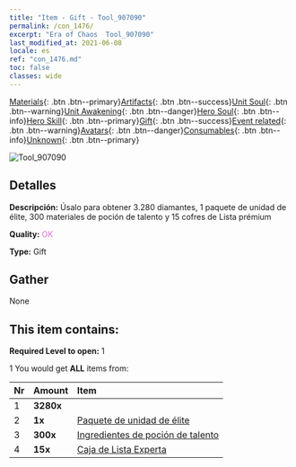 ```yaml
---
title: "Item - Gift - Tool_907090"
permalink: /con_1476/
excerpt: "Era of Chaos  Tool_907090"
last_modified_at: 2021-06-08
locale: es
ref: "con_1476.md"
toc: false
classes: wide
---
```

 [Materials](/ItemsES/){: .btn .btn--primary}[Artifacts](/ItemsES/Artifacts/){: .btn .btn--success}[Unit Soul](/ItemsES/UnitSoul/){: .btn .btn--warning}[Unit Awakening](/ItemsES/UnitAwakening/){: .btn .btn--danger}[Hero Soul](/ItemsES/HeroSoul/){: .btn .btn--info}[Hero Skill](/ItemsES/HeroSkill/){: .btn .btn--primary}[Gift](/ItemsES/Gift/){: .btn .btn--success}[Event related](/ItemsES/Events/){: .btn .btn--warning}[Avatars](/ItemsES/Avatars/){: .btn .btn--danger}[Consumables](/ItemsES/Consumables/){: .btn .btn--info}[Unknown](/ItemsES/Unknown/){: .btn .btn--primary}

 ![Tool_907090](/images/t/i_907065.png)

## Detalles
 **Descripción:** Úsalo para obtener 3.280 diamantes, 1 paquete de unidad de élite, 300 materiales de poción de talento y 15 cofres de Lista prémium

 **Quality:** <span style="color: #DA70D6">OK</span>

 **Type:** Gift

## Gather

  None

## This item contains:

 **Required Level to open:** 1

 1 You would get **ALL** items  from:

  | Nr | Amount |     Item    |
  |:---|:-------|:------------|
  | 1 |  **3280x** | <i class="fas fa-gem"/> |  | 
  | 2 |  **1x** | [Paquete de unidad de élite](/ItemsES/con_1477/) |  | 
  | 3 |  **300x** | [Ingredientes de poción de talento](/ItemsES/con_1120/) |  | 
  | 4 |  **15x** | [Caja de Lista Experta](/ItemsES/con_760/) |  | 
